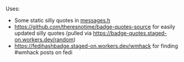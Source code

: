 Uses:
- Some static silly quotes in [messages.h](./messages.h)
- https://github.com/theresnotime/badge-quotes-source for easily updated silly quotes (pulled via https://badge-quotes.staged-on.workers.dev/random)
- https://fedihashbadge.staged-on.workers.dev/wmhack for finding #wmhack posts on fedi
